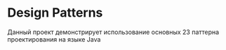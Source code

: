 # Design Patterns
Данный проект демонстрирует использование основных 23 паттерна проектирования на языке Java